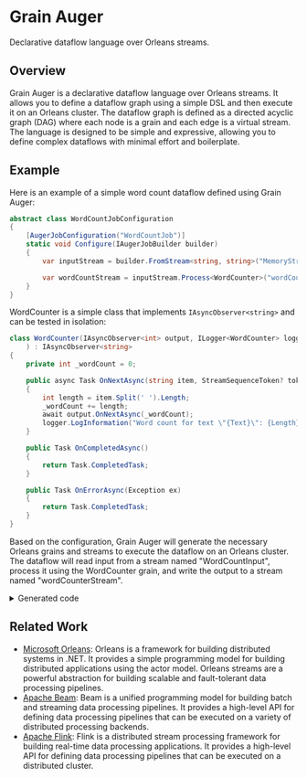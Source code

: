 # Grain Auger

Declarative dataflow language over Orleans streams.

## Overview

Grain Auger is a declarative dataflow language over Orleans streams. It allows you to define a dataflow graph using a simple DSL and then execute it on an Orleans cluster. The dataflow graph is defined as a directed acyclic graph (DAG) where each node is a grain and each edge is a virtual stream. The language is designed to be simple and expressive, allowing you to define complex dataflows with minimal effort and boilerplate.

## Example

Here is an example of a simple word count dataflow defined using Grain Auger:

```csharp
abstract class WordCountJobConfiguration
{
    [AugerJobConfiguration("WordCountJob")]
    static void Configure(IAugerJobBuilder builder)
    {
        var inputStream = builder.FromStream<string, string>("MemoryStream", "WordCountInput");

        var wordCountStream = inputStream.Process<WordCounter>("wordCounterStream");
    }
}
```

WordCounter is a simple class that implements `IAsyncObserver<string>` and can be tested in isolation:

```csharp
class WordCounter(IAsyncObserver<int> output, ILogger<WordCounter> logger
    ) : IAsyncObserver<string>
{
    private int _wordCount = 0;

    public async Task OnNextAsync(string item, StreamSequenceToken? token = null)
    {
        int length = item.Split(' ').Length;
        _wordCount += length;
        await output.OnNextAsync(_wordCount);
        logger.LogInformation("Word count for text \"{Text}\": {Length}, Total WordCount: {WordCount}", item, length, _wordCount);
    }

    public Task OnCompletedAsync()
    {
        return Task.CompletedTask;
    }

    public Task OnErrorAsync(Exception ex)
    {
        return Task.CompletedTask;
    }
}
```

Based on the configuration, Grain Auger will generate the necessary Orleans grains and streams to execute the dataflow on an Orleans cluster. The dataflow will read input from a stream named "WordCountInput", process it using the WordCounter grain, and write the output to a stream named "wordCounterStream".

<details>
    <summary>Generated code</summary>
    
```csharp
// <auto-generated/>

namespace GrainAugerCodeGen.WordCount;

/*
Found Dag for job WordCountJob:
Foreign Source <string> -> inputStream
inputStream -[WordCount.WordCounter]-> wordCountStream
*/

/*
Found constructors:
WordCount.WordCounter.WordCounter(Orleans.Streams.IAsyncObserver<int>, Microsoft.Extensions.Logging.ILogger<WordCount.WordCounter>)
*/

[global::Orleans.ImplicitStreamSubscription("WordCountInput")]
internal class wordCountStream :
global::Orleans.Grain,
global::Orleans.IGrainWithStringKey,
global::Orleans.Streams.IAsyncObserver<global::System.String>
{
private readonly global::Microsoft.Extensions.Logging.ILogger<wordCountStream> _logger;
private global::Orleans.Streams.IAsyncStream<global::System.Int32> _outputStream;
private readonly global::WordCount.WordCounter _processor0;

    internal wordCountStream(
        global::Microsoft.Extensions.Logging.ILogger<wordCountStream> logger,
        global::Microsoft.Extensions.Logging.ILogger<global::WordCount.WordCounter> v1
        )
    {
        _logger = logger;
        _processor0 = new global::WordCount.WordCounter(_outputStream, v1);
    }

    public override async Task OnActivateAsync(CancellationToken cancellationToken)
    {
        _logger.LogInformation("Activating...");

        await base.OnActivateAsync(cancellationToken);

        var inputStreamProvider = this.GetStreamProvider("MemoryStream");
        var inputStreamId = global::Orleans.Runtime.StreamId.Create("WordCountInput", this.GetPrimaryKeyString());
        var inputStream = inputStreamProvider.GetStream<global::System.String>(inputStreamId);

        var outputStreamProvider = this.GetStreamProvider("MemoryStream");
        var outputStreamId = global::Orleans.Runtime.StreamId.Create("wordCounterStream", this.GetPrimaryKeyString());
        _outputStream = outputStreamProvider.GetStream<global::System.Int32>(outputStreamId);

        await inputStream.SubscribeAsync(this);

        _logger.LogInformation("Activated");
    }

    public async Task OnNextAsync(global::System.String item, global::Orleans.Streams.StreamSequenceToken token = null)
    {
        _logger.LogInformation("Processing {item}", item);
        // chain the processors
        await _processor0.OnNextAsync(item, token);
    }

    public Task OnCompletedAsync()
    {
        return Task.CompletedTask;
    }

    public async Task OnErrorAsync(Exception ex)
    {
        // push the exception to the output stream
        await _outputStream.OnErrorAsync(ex);
    }

}
```

</details>

## Related Work

- [Microsoft Orleans](https://learn.microsoft.com/en-us/dotnet/orleans/): Orleans is a framework for building distributed systems in .NET. It provides a simple programming model for building distributed applications using the actor model. Orleans streams are a powerful abstraction for building scalable and fault-tolerant data processing pipelines.
- [Apache Beam](https://beam.apache.org/): Beam is a unified programming model for building batch and streaming data processing pipelines. It provides a high-level API for defining data processing pipelines that can be executed on a variety of distributed processing backends.
- [Apache Flink](https://flink.apache.org/): Flink is a distributed stream processing framework for building real-time data processing applications. It provides a high-level API for defining data processing pipelines that can be executed on a distributed cluster.
